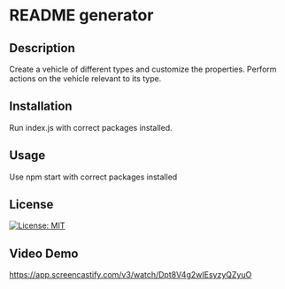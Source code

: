 # README generator

## Description
Create a vehicle of different types and customize the properties. Perform actions on the vehicle relevant to its type.

## Installation
Run index.js with correct packages installed.

## Usage
Use npm start with correct packages installed

## License

[![License: MIT](https://img.shields.io/badge/License-MIT-yellow.svg)](https://opensource.org/licenses/MIT)

## Video Demo

https://app.screencastify.com/v3/watch/Dpt8V4g2wIEsyzyQZyuO
